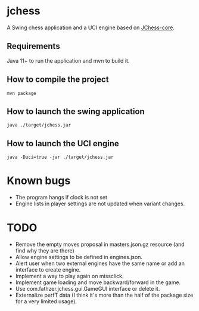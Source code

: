 # jchess
A Swing chess application and a UCI engine based on [JChess-core](https://github.com/fathzer-games/jchess-core).

## Requirements
Java 11+ to run the application and mvn to build it.

## How to compile the project

```mvn package```

## How to launch the swing application
```java ./target/jchess.jar```

## How to launch the UCI engine
```java -Duci=true -jar ./target/jchess.jar```

# Known bugs
- The program hangs if clock is not set
- Engine lists in player settings are not updated when variant changes.

# TODO
- Remove the empty moves proposal in masters.json.gz resource (and find why they are there)
- Allow engine settings to be defined in engines.json.
- Alert user when two external engines have the same name or add an interface to create engine.
- Implement a way to play again on missclick.
- Implement game loading and move backward/forward in the game.
- Use com.fathzer.jchess.gui.GameGUI interface or delete it.
- Externalize perfT data (I think it's more than the half of the package size for a very limited usage).